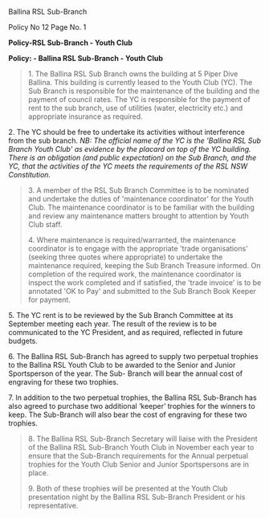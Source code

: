 Ballina RSL Sub-Branch

Policy No 12 Page No. 1

**Policy-RSL Sub-Branch - Youth Club**

**Policy: - Ballina RSL Sub-Branch - Youth Club**

> 1\. The Ballina RSL Sub Branch owns the building at 5 Piper Dive
> Ballina. This building is currently leased to the Youth Club (YC). The
> Sub Branch is responsible for the maintenance of the building and the
> payment of council rates. The YC is responsible for the payment of
> rent to the sub branch, use of utilities (water, electricity etc.) and
> appropriate insurance as required.

2\. The YC should be free to undertake its activities without
interference from the sub branch. *NB: The official name of the YC is
the 'Ballina RSL Sub Branch Youth Club' as evidence by the placard on
top of the YC building. There is an obligation (and public expectation)
on the Sub Branch, and the YC, that the activities of the YC meets the
requirements of the RSL NSW Constitution.*

> 3\. A member of the RSL Sub Branch Committee is to be nominated and
> undertake the duties of 'maintenance coordinator' for the Youth Club.
> The maintenance coordinator is to be familiar with the building and
> review any maintenance matters brought to attention by Youth Club
> staff.
>
> 4\. Where maintenance is required/warranted, the maintenance
> coordinator is to engage with the appropriate 'trade organisations'
> (seeking three quotes where appropriate) to undertake the maintenance
> required, keeping the Sub Branch Treasure informed. On completion of
> the required work, the maintenance coordinator is inspect the work
> completed and if satisfied, the 'trade invoice' is to be annotated 'OK
> to Pay' and submitted to the Sub Branch Book Keeper for payment.

5\. The YC rent is to be reviewed by the Sub Branch Committee at its
September meeting each year. The result of the review is to be
communicated to the YC President, and as required, reflected in future
budgets.

6\. The Ballina RSL Sub-Branch has agreed to supply two perpetual
trophies to the Ballina RSL Youth Club to be awarded to the Senior and
Junior Sportsperson of the year. The Sub- Branch will bear the annual
cost of engraving for these two trophies.

7\. In addition to the two perpetual trophies, the Ballina RSL
Sub-Branch has also agreed to purchase two additional ‘keeper’ trophies
for the winners to keep. The Sub-Branch will also bear the cost of
engraving for these two trophies.

> 8\. The Ballina RSL Sub-Branch Secretary will liaise with the
> President of the Ballina RSL Sub-Branch Youth Club in November each
> year to ensure that the Sub-Branch requirements for the Annual
> perpetual trophies for the Youth Club Senior and Junior Sportspersons
> are in place.
>
> 9\. Both of these trophies will be presented at the Youth Club
> presentation night by the Ballina RSL Sub-Branch President or his
> representative.

